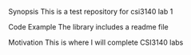 Synopsis
This is a test repository for csi3140 lab 1

Code Example
The library includes a readme file

Motivation
This is where I will complete CSI3140 labs



